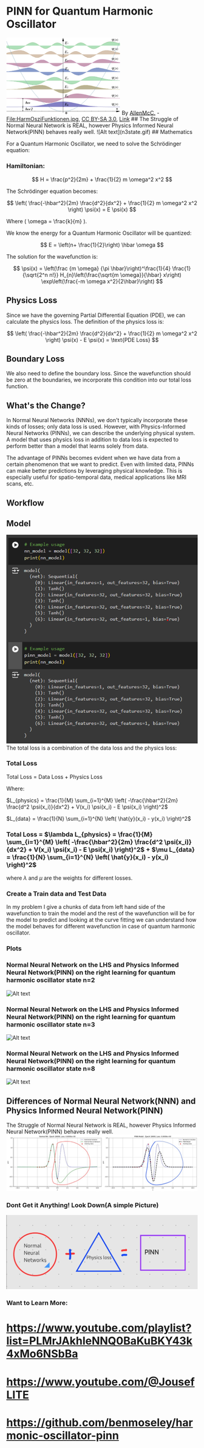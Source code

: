 # PINN for Quantum Harmonic Oscillator
<img src="wikiqmho.png" alt="Alt text" width="300" />
By <a href="//commons.wikimedia.org/wiki/User:AllenMcC." title="User:AllenMcC.">AllenMcC.</a> - <a href="//commons.wikimedia.org/w/index.php?title=File:HarmOsziFunktionen.jpg&amp;action=edit&amp;redlink=1" class="new" title="File:HarmOsziFunktionen.jpg (page does not exist)">File:HarmOsziFunktionen.jpg</a>, <a href="https://creativecommons.org/licenses/by-sa/3.0" title="Creative Commons Attribution-Share Alike 3.0">CC BY-SA 3.0</a>, <a href="https://commons.wikimedia.org/w/index.php?curid=11623546">Link</a>
## The Struggle of Normal Neural Network is REAL, however Physics Informed Neural Network(PINN) behaves really well.
![Alt text](n3state.gif)
## Mathematics

For a Quantum Harmonic Oscillator, we need to solve the Schrödinger equation:

### Hamiltonian:
$$ H = \frac{p^2}{2m} + \frac{1}{2} m \omega^2 x^2 $$

The Schrödinger equation becomes:

$$ \left( \frac{-\hbar^2}{2m} \frac{d^2}{dx^2} + \frac{1}{2} m \omega^2 x^2 \right) \psi(x) = E \psi(x) $$

Where \( \omega = \frac{k}{m} \).

We know the energy for a Quantum Harmonic Oscillator will be quantized:

$$ E = \left(n+ \frac{1}{2}\right) \hbar \omega $$

The solution for the wavefunction is:

$$ \psi(x) = \left(\frac {m \omega} {\pi \hbar}\right)^\frac{1}{4} \frac{1}{\sqrt{2^n n!}} H_{n}\left(\frac{\sqrt{m \omega}}{\hbar} x\right) \exp\left(\frac{-m \omega x^2}{2\hbar}\right) $$

## Physics Loss

Since we have the governing Partial Differential Equation (PDE), we can calculate the physics loss. The definition of the physics loss is:

$$ \left( \frac{-\hbar^2}{2m} \frac{d^2}{dx^2} + \frac{1}{2} m \omega^2 x^2 \right) \psi(x) - E \psi(x) = \text{PDE Loss} $$

## Boundary Loss

We also need to define the boundary loss. Since the wavefunction should be zero at the boundaries, we incorporate this condition into our total loss function.

## What's the Change?

In Normal Neural Networks (NNNs), we don't typically incorporate these kinds of losses; only data loss is used. However, with Physics-Informed Neural Networks (PINNs), we can describe the underlying physical system. A model that uses physics loss in addition to data loss is expected to perform better than a model that learns solely from data.

The advantage of PINNs becomes evident when we have data from a certain phenomenon that we want to predict. Even with limited data, PINNs can make better predictions by leveraging physical knowledge. This is especially useful for spatio-temporal data, medical applications like MRI scans, etc.

## Workflow
## Model
![Alt text](model_architecture.png)
The total loss is a combination of the data loss and the physics loss:

### Total Loss

Total Loss = Data Loss + Physics Loss

Where:

$L_{physics} = \frac{1}{M} \sum_{i=1}^{M} \left( -\frac{\hbar^2}{2m} \frac{d^2 \psi(x_i)}{dx^2} + V(x_i) \psi(x_i) - E \psi(x_i) \right)^2$

$L_{data} = \frac{1}{N} \sum_{i=1}^{N} \left( \hat{y}(x_i) - y(x_i) \right)^2$

### Total Loss = $\lambda L_{physics} = \frac{1}{M} \sum_{i=1}^{M} \left( -\frac{\hbar^2}{2m} \frac{d^2 \psi(x_i)}{dx^2} + V(x_i) \psi(x_i) - E \psi(x_i) \right)^2$ + $\mu L_{data} = \frac{1}{N} \sum_{i=1}^{N} \left( \hat{y}(x_i) - y(x_i) \right)^2$

where $\lambda$ and $\mu$ are the weights for different losses.

### Create a Train data and Test Data
In my problem I give a chunks of data from left hand side of the wavefunction to train the model and the rest of the wavefunction will be for the model to predict and looking at the curve fitting we can understand how the model behaves for different wavefunction in case of quantum harmonic oscillator.


### Plots
### Normal Neural Network on the LHS and Physics Informed Neural Network(PINN) on the right learning for quantum harmonic oscillator state n=2
![Alt text](n2state.gif)

### Normal Neural Network on the LHS and Physics Informed Neural Network(PINN) on the right learning for quantum harmonic oscillator state n=3
![Alt text](n3state.gif)

### Normal Neural Network on the LHS and Physics Informed Neural Network(PINN) on the right learning for quantum harmonic oscillator state n=8
![Alt text](n8state.gif)


## Differences of Normal Neural Network(NNN) and Physics Informed Neural Network(PINN)
The Struggle of Normal Neural Network is REAL, however Physics Informed Neural Network(PINN) behaves really well.
![Alt text](struggle_nn.jpg)

### Dont Get it Anything! Look Down(A simple Picture)
![Alt text](ex.jpg)

### Want to Learn More:
# https://www.youtube.com/playlist?list=PLMrJAkhIeNNQ0BaKuBKY43k4xMo6NSbBa
# https://www.youtube.com/@JousefLITE
# https://github.com/benmoseley/harmonic-oscillator-pinn
